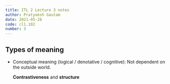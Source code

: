 ```yaml
---
title: ITL 2 Lecture 3 notes
author: Pratyaksh Gautam
date: 2021-05-28
code: cl1.102
number: 3
---
```


## Types of meaning

- Conceptual meaning (logical / denotative / cognitive):
  Not dependent on the outside world.

  **Contrastiveness** and **structure**
